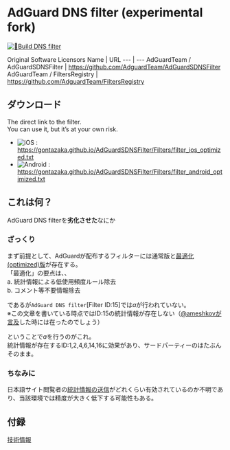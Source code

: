 # AdGuard DNS filter (experimental fork)

[![🔨Build DNS filter](https://github.com/gontazaka/AdGuardSDNSFilter/actions/workflows/workflow.yaml/badge.svg)](https://github.com/gontazaka/AdGuardSDNSFilter/actions/workflows/workflow.yaml)

Original Software Licensors
Name | URL
--- | ---
AdGuardTeam / AdGuardSDNSFilter | https://github.com/AdguardTeam/AdGuardSDNSFilter
AdGuardTeam / FiltersRegistry | https://github.com/AdguardTeam/FiltersRegistry

## ダウンロード

The direct link to the filter.  
You can use it, but it’s at your own risk.  
- ![iOS :](https://img.shields.io/badge/iOS-black?style=flat&logo=apple) https://gontazaka.github.io/AdGuardSDNSFilter/Filters/filter_ios_optimized.txt
- ![Android :](https://img.shields.io/badge/Android-whitesmoke?style=flat&logo=android) https://gontazaka.github.io/AdGuardSDNSFilter/Filters/filter_android_optimized.txt

## これは何？

AdGuard DNS filterを**劣化させた**なにか

### ざっくり

まず前提として、AdGuardが配布するフィルターには通常版と[最適化(optimized)版](https://kb.adguard.com/en/general/how-to-create-your-own-ad-filters#hints-1)が存在する。  
「最適化」の要点は、、  
a. 統計情報による低使用頻度ルール除去  
b. コメント等不要情報除去  

であるが`AdGuard DNS filter`[Filter ID:15]では*a*が行われていない。  
※この文章を書いている時点ではID:15の統計情報が存在しない（[@ameshkovが言及](https://github.com/AdguardTeam/AdGuardSDNSFilter/issues/603#issuecomment-787500587)した時には在ったのでしょう）  
  
ということで*a*を行うのがこれ。  
統計情報が存在するID:1,2,4,6,14,16に効果があり、サードパーティーのはたぶんそのまま。

### ちなみに

日本語サイト閲覧者の[統計情報の送信](https://kb.adguard.com/en/general/filter-rules-statistics)がどれくらい有効されているのか不明であり、当該環境では精度が大きく低下する可能性もある。

## 付録
[技術情報](./documents/technical.md)

